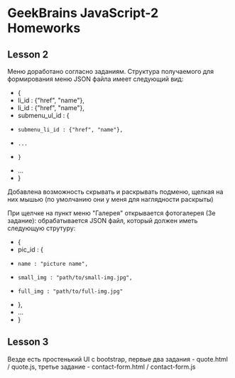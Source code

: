 # GeekBrains JavaScript-2 Homeworks

## Lesson 2

Меню доработано согласно заданиям. Структура получаемого для формирования меню JSON файла имеет следующий вид:

 * {
 *   li_id : {"href", "name"},
 *   li_id : {"href", "name"},
 *   submenu_ul_id : {
 *     submenu_li_id : {"href", "name"},
 *     ...
 *     }
 *   ...
 * }

Добавлена возможность скрывать и раскрывать подменю, щелкая на них мышью (по умолчанию они у меня для наглядности раскрыты)

При щелчке на пункт меню "Галерея" открывается фотогалерея (3е задание): обрабатывается JSON файл, который должен иметь следующую струтуру:

 * {
 *   pic_id : {
 *     name : "picture name",
 *     small_img : "path/to/small-img.jpg",
 *     full_img : "path/to/full-img.jpg"
 *   },
 *   ...
 * }


 ## Lesson 3

 Везде есть простенький UI с bootstrap, первые два задания - quote.html / quote.js, третье задание - contact-form.html / contact-form.js